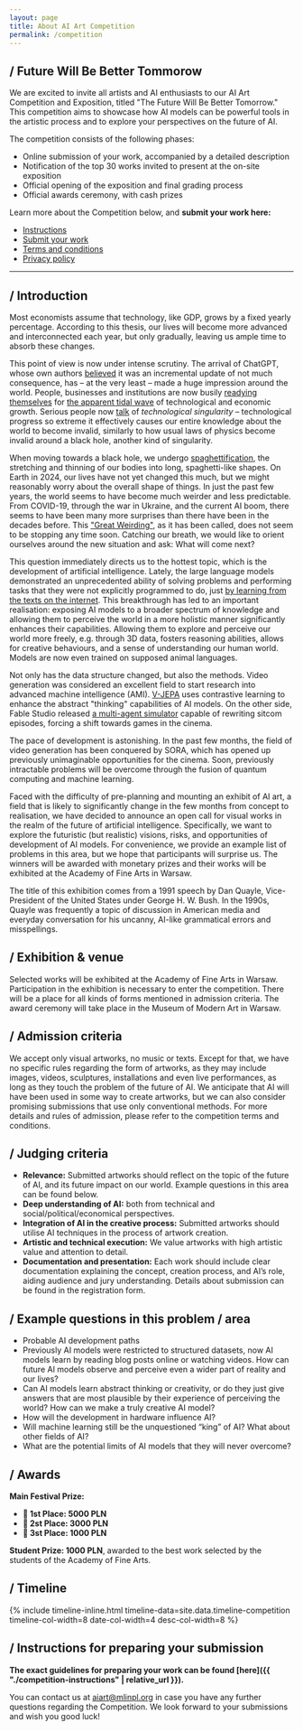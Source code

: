 ```yaml
---
layout: page
title: About AI Art Competition
permalink: /competition
---
```


## / Future Will Be Better Tommorow

We are excited to invite all artists and AI enthusiasts to our AI Art Competition and Exposition, titled "The Future Will Be Better Tomorrow." This competition aims to showcase how AI models can be powerful tools in the artistic process and to explore your perspectives on the future of AI.

The competition consists of the following phases:
- Online submission of your work, accompanied by a detailed description
- Notification of the top 30 works invited to present at the on-site exposition
- Official opening of the exposition and final grading process
- Official awards ceremony, with cash prizes

<!-- The main organizer of the competition is ML in PL Association, with the Museum of Modern Arts, and TODO as co-organizers. -->

Learn more about the Competition below, and **submit your work here:**

<ul class="list-inline banner-social-buttons">
    <li>
        <a href="{{ "./competition-instructions" | relative_url }}" class="btn btn-default btn-lg" target="_blank"><i class="fa-solid fa-list"></i> Instructions</a>
    </li>
    <li>
        <a href="https://aiartcompetition2024.paperform.co/" class="btn btn-default btn-lg" target="_blank"><i class="fa-solid fa-list"></i> Submit your work</a>
    </li>
    <li>
        <a href="{{ "./competition-terms" | relative_url }}" class="btn btn-default"><i class="fa-solid fa-file-lines"></i> Terms and conditions</a>
    </li>
    <li>
        <a href="{{ "./privacy-policy" | relative_url }}" class="btn btn-default"><i class="fa-solid fa-file-lines"></i> Privacy policy</a>
    </li>
</ul>

---

## / Introduction

Most economists assume that technology, like GDP, grows by a fixed yearly percentage. According to this thesis, our lives will become more advanced and interconnected each year, but only gradually, leaving us ample time to absorb these changes. 

This point of view is now under intense scrutiny. The arrival of ChatGPT, whose own authors [believed](https://openai.com/index/chatgpt/) it was an incremental update of not much consequence, has – at the very least – made a huge impression around the world. People, businesses and institutions are now busily [readying themselves](https://www.bloomberg.com/news/articles/2024-05-20/michael-dell-says-ai-pcs-will-be-pretty-standard-in-2025) for [the apparent tidal wave](https://blogs.nvidia.com/blog/computex-2024-jensen-huang/#:~:text=“The%20next%20wave%20of%20AI,and%20AI%20in%20future%20developments.) of technological and economic growth. Serious people now [talk](https://www.newyorker.com/science/annals-of-artificial-intelligence/can-we-stop-the-singularity) of *technological singularity* – technological progress so extreme it effectively causes our entire knowledge about the world to become invalid, similarly to how usual laws of physics become invalid around a black hole, another kind of singularity.

When moving towards a black hole, we undergo [spaghettification](https://en.wikipedia.org/wiki/Spaghettification), the stretching and thinning of our bodies into long, spaghetti-like shapes. On Earth in 2024, our lives have not yet changed this much, but we might reasonably worry about the overall shape of things. In just the past few years, the world seems to have become much weirder and less predictable. From COVID-19, through the war in Ukraine, and the current AI boom, there seems to have been many more surprises than there have been in the decades before. This ["Great Weirding"](https://studio.ribbonfarm.com/p/into-the-weirding-part-1), as it has been called, does not seem to be stopping any time soon. Catching our breath, we would like to orient ourselves around the new situation and ask: What will come next?

This question immediately directs us to the hottest topic, which is the development of artificial intelligence. Lately, the large language models demonstrated an unprecedented ability of solving problems and performing tasks that they were not explicitly programmed to do, just [by learning from the texts on the internet](https://arxiv.org/pdf/2205.11916). This breakthrough has led to an important realisation: exposing AI models to a broader spectrum of knowledge and allowing them to perceive the world in a more holistic manner significantly enhances their capabilities. Allowing them to explore and perceive our world more freely, e.g. through 3D data, fosters reasoning abilities, allows for creative behaviours, and a sense of understanding our human world. Models are now even trained on supposed animal languages.

Not only has the data structure changed, but also the methods. Video generation was considered an excellent field to start research into advanced machine intelligence (AMI). [V-JEPA](https://ai.meta.com/research/publications/revisiting-feature-prediction-for-learning-visual-representations-from-video/) uses contrastive learning to enhance the abstract "thinking" capabilities of AI models. On the other side, Fable Studio released [a multi-agent simulator](https://fablestudio.github.io/showrunner-agents/static/pdfs/To_Infinity_and_Beyond_SHOW-1_And_Showrunner_Agents_in_Multi_Agent_Simulations_v2.pdf) capable of rewriting sitcom episodes, forcing a shift towards games in the cinema.

The pace of development is astonishing. In the past few months, the field of video generation has been conquered by SORA, which has opened up previously unimaginable opportunities for the cinema. Soon, previously intractable problems will be overcome through the fusion of quantum computing and machine learning.

Faced with the difficulty of pre-planning and mounting an exhibit of AI art, a field that is likely to significantly change in the few months from concept to realisation, we have decided to announce an open call for visual works in the realm of the future of artificial intelligence. Specifically, we want to explore the futuristic (but realistic) visions, risks, and opportunities of development of AI models. For convenience, we provide an example list of problems in this area, but we hope that participants will surprise us. The winners will be awarded with monetary prizes and their works will be exhibited at the Academy of Fine Arts in Warsaw.

The title of this exhibition comes from a 1991 speech by Dan Quayle, Vice-President of the United States under George H. W. Bush. In the 1990s, Quayle was frequently a topic of discussion in American media and everyday conversation for his uncanny, AI-like grammatical errors and misspellings.

## / Exhibition & venue

Selected works will be exhibited at the Academy of Fine Arts in Warsaw. Participation in the exhibition is necessary to enter the competition. There will be a place for all kinds of forms mentioned in admission criteria. The award ceremony will take place in the Museum of Modern Art in Warsaw.

## / Admission criteria

We accept only visual artworks, no music or texts. Except for that, we have no specific rules regarding the form of artworks, as they may include images, videos, sculptures, installations and even live performances, as long as they touch the problem of the future of AI. We anticipate that AI will have been used in some way to create artworks, but we can also consider promising submissions that use only conventional methods. For more details and rules of admission, please refer to the competition terms and conditions.

## / Judging criteria

- **Relevance:** Submitted artworks should reflect on the topic of the future of AI, and its future impact on our world. Example questions in this area can be found below.
- **Deep understanding of AI:** both from technical and social/political/economical perspectives.
- **Integration of AI in the creative process:** Submitted artworks should utilise AI techniques in the process of artwork creation.
- **Artistic and technical execution:** We value artworks with high artistic value and attention to detail.
- **Documentation and presentation:** Each work should include clear documentation explaining the concept, creation process, and AI’s role, aiding audience and jury understanding. Details about submission can be found in the registration form.

## / Example questions in this problem / area
- Probable AI development paths
- Previously AI models were restricted to structured datasets, now AI models learn by reading blog posts online or watching videos. How can future AI models observe and perceive even a wider part of reality and our lives?
- Can AI models learn abstract thinking or creativity, or do they just give answers that are most plausible by their experience of perceiving the world? How can we make a truly creative AI model?
- How will the development in hardware influence AI?
- Will machine learning still be the unquestioned “king” of AI? What about other fields of AI?
- What are the potential limits of AI models that they will never overcome?


## / Awards

**Main Festival Prize:**
- **🥇 1st Place: 5000 PLN**
- **🥈 2st Place: 3000 PLN**
- **🥉 3st Place: 1000 PLN**

**Student Prize: 1000 PLN**, awarded to the best work selected by the students of the Academy of Fine Arts.

## / Timeline

{% include timeline-inline.html 
    timeline-data=site.data.timeline-competition
    timeline-col-width=8 
    date-col-width=4
    desc-col-width=8
%}

## / Instructions for preparing your submission

**The exact guidelines for preparing your work can be found [here]({{ "./competition-instructions" | relative_url }}).**

You can contact us at <a href="mailto:aiart@mlinpl.org">aiart@mlinpl.org</a> in case you have any further questions regarding the Competition. We look forward to your submissions and wish you good luck!
